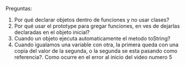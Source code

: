 Preguntas:
1. Por qué declarar objetos dentro de funciones y no usar clases?
2. Por qué usar el prototype para gregar funciones, en ves de dejarlas declaradas en el objeto inicial?
3. Cuando un objeto ejecuta automaticamente el metodo toString?
4. Cuando igualamos una variable con otra, la primera queda con una copia del valor de la segunda, o la segunda se esta pasando como referencia?. Como ocurre en el error al inicio del video numero 5
